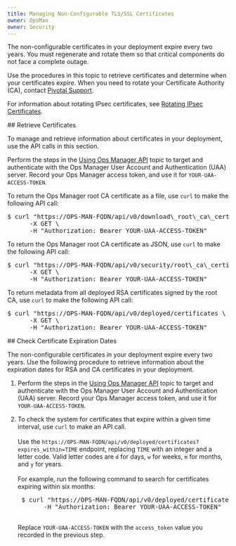 ```yaml
---
title: Managing Non-Configurable TLS/SSL Certificates
owner: OpsMan
owner: Security
---
```


The non-configurable certificates in your deployment expire every two years.
You must regenerate and rotate them so that critical components do not face a complete outage.

Use the procedures in this topic to retrieve certificates and determine when your certificates expire.
When you need to rotate your Certificate Authority (CA), contact [Pivotal Support](http://support.pivotal.io/).

For information about rotating IPsec certificates, see [Rotating IPsec Certificates](docs.pivotal.io/addon-ipsec/1-8/credentials.html).

##<a id='list-certs'></a> Retrieve Certificates

To manage and retrieve information about certificates in your deployment, use the API calls in this section.

Perform the steps in the [Using Ops Manager API](../../customizing/ops-man-api.html) topic to target and authenticate with the Ops Manager User Account and Authentication (UAA) server. Record your Ops Manager access token, and use it for `YOUR-UAA-ACCESS-TOKEN`.

To return the Ops Manager root CA certificate as a file, use `curl` to make the following API call:
<pre>
$ curl "https<span>:</span>//OPS-MAN-FQDN/api/v0/download\_root\_ca\_cert \
      -X GET \
      -H "Authorization: Bearer YOUR-UAA-ACCESS-TOKEN"
</pre>

To return the Ops Manager root CA certificate as JSON, use `curl` to make the following API call:
<pre>
$ curl "https<span>:</span>//OPS-MAN-FQDN/api/v0/security/root\_ca\_certificate \
      -X GET \
      -H "Authorization: Bearer YOUR-UAA-ACCESS-TOKEN"
</pre>

To return metadata from all deployed RSA certificates signed by the root CA, use `curl` to make the following API call:
<pre>
$ curl "https<span>:</span>//OPS-MAN-FQDN/api/v0/deployed/certificates \
      -X GET \
      -H "Authorization: Bearer YOUR-UAA-ACCESS-TOKEN"
</pre>

##<a id='cert-expiry'></a> Check Certificate Expiration Dates

The non-configurable certificates in your deployment expire every two years.
Use the following procedure to retrieve information about the expiration dates for RSA and CA certificates in your deployment.

1. Perform the steps in the [Using Ops Manager API](../../customizing/ops-man-api.html) topic to target and authenticate with the Ops Manager User Account and Authentication (UAA) server. Record your Ops Manager access token, and use it for `YOUR-UAA-ACCESS-TOKEN`.

1. To check the system for certificates that expire within a given time interval, use `curl` to make an API call.<br><br>
    Use the `https://OPS-MAN-FQDN/api/v0/deployed/certificates?expires_within=TIME` endpoint, replacing `TIME` with an integer and a letter code.
    Valid letter codes are `d` for days, `w` for weeks, `m` for months, and `y` for years.<br><br>
    For example, run the following command to search for certificates expiring within six months:
    <pre>
    $ curl "https<span>:</span>//OPS-MAN-FQDN/api/v0/deployed/certificates?expires\_within=6m" \
          -H "Authorization: Bearer YOUR-UAA-ACCESS-TOKEN"
    </pre>
    Replace `YOUR-UAA-ACCESS-TOKEN` with the <code>access_token</code> value you recorded in the previous step.

